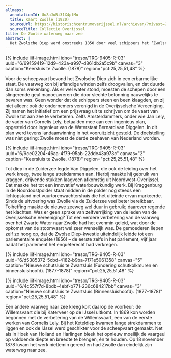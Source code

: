 ```yaml
---
allmaps:
  annotationId: Uu8aJuBi31X4pfMu
  title: Kaart Zwolle (1920)
  sourceUrl: https://historischcentrumoverijssel.nl/archieven/?mivast=20&mizig=210&miadt=141&miaet=1&micode=1678&minr=25009356&miview=inv2
  sourceTitle: Collectie Overijssel
title: De Zwolse waterweg naar zee
abstract: |
  Het Zwolsche Diep werd omstreeks 1850 door veel schippers het ‘Zwolsche Ondiep’ genoemd, zo ernstig was het gesteld met de toegankelijkheid van de vaarweg, die via het Zwarte Water naar Zwolle liep. Dat werd een steeds nijpender probleem. Het water – eigenlijk meer een inham van de Zuiderzee – was van belang voor de aanvoer van rijke rivierklei en voor de biezenteelt en visserij (voornamelijk de vangst van bleien of blieken, in het verleden een volksvoedsel), maar vooral toch voor de scheepvaart. Zwolle stond ‘in gemeenschap’ – zoals dat heette – met zuidoost Drenthe en de Drenthse en Overijsselse veenontginningen, met de Dedemsvaart en, niet te vergeten, met Twente waar de textielindustrie halverwege de negentiende eeuw sterk in opkomst was.
---
```


{% include iiif-image.html idno="tresor/TRG-9405-R-03" uuid="6/69159419-12d9-423a-a997-d861db2a5c9b" canvas="3" caption="Keersluis te Zwolle. (1878)" region="pct:25,25,51,48" %}

Voor de scheepvaart bevond het Zwolsche Diep zich in een erbarmelijke staat. De vaarweg kon bij aflandige winden zelfs droogvallen, en dat duurde dan soms wekenlang. Als er wel water stond, moesten de schepen door een slingerende geul manoeuvreren die door slechte betonning nauwelijks te bevaren was. Geen wonder dat de schippers steen en been klaagden, en zij niet alleen: ook de ondernemers verenigd in de Overijsselsche Vereeniging. Zij namen het initiatief om een prijsvraag uit te schrijven om de vaart van Zwolle tot aan zee te verbeteren. Zelfs Amsterdammers, onder wie Jan Lely, de vader van Cornelis Lely, betaalden mee aan een ingenieus plan, opgesteld door ingenieur van de Waterstaat Bernard van Diggelen. In dit plan werd tevens landaanwinning in het vooruitzicht gesteld. De doelstelling was niet gering: Zwolle moest de derde zeehaven van Nederland worden. 


{% include iiif-image.html idno="tresor/TRG-9405-R-03" uuid="6/9ce02204-46aa-4f79-95ab-22dde43a973c" canvas="2" caption="Keersluis te Zwolle. (1878)" region="pct:25,25,51,48" %}

Tot diep in de Zuiderzee legde Van Diggelen, die ook de leiding over het werk kreeg, twee lange strekdammen aan. Hierbij maakte hij gebruik van kraggen, drijvende stukken laagveen afkomstig uit Noordwest-Overijssel. Dat maakte het tot een innovatief waterbouwkundig werk. Bij Kraggenburg in de Noordoostpolder staat midden in de polder nog steeds een lichtopstand met vuurtorenwachtershuis die het uiteinde ervan markeerde. 
Sinds de uitvoering was Zwolle via de Zuiderzee veel beter bereikbaar. Tolheffing maakte de nieuwe zeeweg wel duur in gebruik; daarover regende het klachten. Was er geen sprake van zelfverrijking van de leden van de Overijsselsche Vereeniging? Tot een verdere verbetering van de vaarweg over het Zwarte Water naar Zwolle had het evenmin geleid, wat door de opkomst van de stoomvaart wel zeer wenselijk was. De gemoederen liepen zelf zo hoog op, dat de Zwolse Diep-kwestie uiteindelijk leidde tot een parlementaire enquête (1856) – de eerste zelfs in het parlement, vijf jaar nadat het parlement het enquêterecht had verkregen. 

{% include iiif-image.html idno="tresor/TRG-9405-R-03" uuid="6/d5385372-5cbd-4182-b9ba-7f71e5061358" canvas="5" caption="Nieuwe schutsluis te Zwartsluis (Fundering schutkolkmuren en binnensluishoofd). (1877-1878)" region="pct:25,25,51,48" %}


{% include iiif-image.html idno="tresor/TRG-9405-R-03" uuid="6/4c557f7d-8bdb-4ebf-b771-236c684217bb" canvas="3" caption="Nieuwe schutsluis te Zwartsluis (Binnensluishoofd). (1877-1878)" region="pct:25,25,51,48" %}


Een andere vaarweg naar zee kreeg kort daarop de voorkeur: de Willemsvaart die bij Katerveer op de IJssel uitkomt. In 1869 kon worden begonnen met de verbetering van de Willemsvaart, een van de eerste werken van Cornelis Lely. Bij het Keteldiep kwamen lange strekdammen te liggen en ook de IJssel werd geschikter voor de scheepvaart gemaakt. Net als in Hoek van Holland en Harlingen bleek het opnieuw moeilijk de vaargeul op voldoende diepte en breedte te brengen, én te houden. Op 18 november 1878 kwam het werk niettemin gereed en had Zwolle dan eindelijk zijn waterweg naar zee. 

